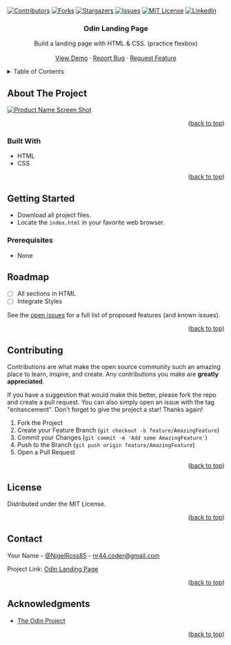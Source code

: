 <!-- Improved compatibility of back to top link: See: https://github.com/othneildrew/Best-README-Template/pull/73 -->
<a name="readme-top"></a>
<!--
*** Thanks for checking out the Best-README-Template. If you have a suggestion
*** that would make this better, please fork the repo and create a pull request
*** or simply open an issue with the tag "enhancement".
*** Don't forget to give the project a star!
*** Thanks again! Now go create something AMAZING! :D
***  `NTRCodes`, `odin-landing-page`, `twitter_handle`, `linkedin_username`, `email_client`, `email`, `project_title`, `project_description`
-->



<!-- PROJECT SHIELDS -->
<!--
*** I'm using markdown "reference style" links for readability.
*** Reference links are enclosed in brackets [ ] instead of parentheses ( ).
*** See the bottom of this document for the declaration of the reference variables
*** for contributors-url, forks-url, etc. This is an optional, concise syntax you may use.
*** https://www.markdownguide.org/basic-syntax/#reference-style-links
-->
[![Contributors][contributors-shield]][contributors-url]
[![Forks][forks-shield]][forks-url]
[![Stargazers][stars-shield]][stars-url]
[![Issues][issues-shield]][issues-url]
[![MIT License][license-shield]][license-url]
[![LinkedIn][linkedin-shield]][linkedin-url]

<h3 align="center">Odin Landing Page</h3>
    <p align="center">
        Build a landing page with HTML & CSS. (practice flexbox)
        <br />
        <br />
        <a href="https://github.com/NTRCodes/odin-landing-page">View Demo</a>
        ·
        <a href="https://github.com/NTRCodes/odin-landing-page/issues">Report Bug</a>
        ·
        <a href="https://github.com/NTRCodes/odin-landing-page/issues">Request Feature</a>
    </p>




<!-- TABLE OF CONTENTS -->
<details>
  <summary>Table of Contents</summary>
  <ol>
    <li>
      <a href="#about-the-project">About The Project</a>
      <ul>
        <li><a href="#built-with">Built With</a></li>
      </ul>
    </li>
    <li>
      <a href="#getting-started">Getting Started</a>
      <ul>
        <li><a href="#prerequisites">Prerequisites</a></li>
      </ul>
    </li>
    <li><a href="#roadmap">Roadmap</a></li>
    <li><a href="#contributing">Contributing</a></li>
    <li><a href="#license">License</a></li>
    <li><a href="#contact">Contact</a></li>
    <li><a href="#acknowledgments">Acknowledgments</a></li>
  </ol>
</details>



<!-- ABOUT THE PROJECT -->
## About The Project

[![Product Name Screen Shot][product-screenshot]]()

<p align="right">(<a href="#readme-top">back to top</a>)</p>



### Built With
* HTML
* CSS

<p align="right">(<a href="#readme-top">back to top</a>)</p>



<!-- GETTING STARTED -->
## Getting Started

* Download all project files.
* Locate the `index.html` in your favorite web browser.


### Prerequisites
* None


<!-- ROADMAP -->
## Roadmap

- [ ] All sections in HTML
- [ ] Integrate Styles

See the [open issues](https://github.com/NTRCodes/odin-landing-page/issues) for a full list of proposed features (and known issues).

<p align="right">(<a href="#readme-top">back to top</a>)</p>



<!-- CONTRIBUTING -->
## Contributing

Contributions are what make the open source community such an amazing place to learn, inspire, and create. Any contributions you make are **greatly appreciated**.

If you have a suggestion that would make this better, please fork the repo and create a pull request. You can also simply open an issue with the tag "enhancement".
Don't forget to give the project a star! Thanks again!

1. Fork the Project
2. Create your Feature Branch (`git checkout -b feature/AmazingFeature`)
3. Commit your Changes (`git commit -m 'Add some AmazingFeature'`)
4. Push to the Branch (`git push origin feature/AmazingFeature`)
5. Open a Pull Request

<p align="right">(<a href="#readme-top">back to top</a>)</p>



<!-- LICENSE -->
## License

Distributed under the MIT License.

<p align="right">(<a href="#readme-top">back to top</a>)</p>



<!-- CONTACT -->
## Contact

Your Name - [@NigelRoss85](https://twitter.com/NigelRoss85) - nr44.coder@gmail.com

Project Link: [Odin Landing Page](https://github.com/NTRCodes/odin-landing-page)

<p align="right">(<a href="#readme-top">back to top</a>)</p>



<!-- ACKNOWLEDGMENTS -->
## Acknowledgments

* [The Odin Project](https://www.theodingproject.com)

<p align="right">(<a href="#readme-top">back to top</a>)</p>


<!-- MARKDOWN LINKS & IMAGES -->
<!-- https://www.markdownguide.org/basic-syntax/#reference-style-links -->
[contributors-shield]: https://img.shields.io/github/contributors/NTRCodes/odin-landing-page.svg?style=for-the-badge
[contributors-url]: https://github.com/NTRCodes/odin-landing-page/graphs/contributors
[forks-shield]: https://img.shields.io/github/forks/NTRCodes/odin-landing-page.svg?style=for-the-badge
[forks-url]: https://github.com/NTRCodes/odin-landing-page/network/members
[stars-shield]: https://img.shields.io/github/stars/NTRCodes/odin-landing-page.svg?style=for-the-badge
[stars-url]: https://github.com/NTRCodes/odin-landing-page/stargazers
[issues-shield]: https://img.shields.io/github/issues/NTRCodes/odin-landing-page.svg?style=for-the-badge
[issues-url]: https://github.com/NTRCodes/odin-landing-page/issues
[license-shield]: https://img.shields.io/github/license/NTRCodes/odin-landing-page.svg?style=for-the-badge
[license-url]: https://mit-license.org/
[linkedin-shield]: https://img.shields.io/badge/-LinkedIn-black.svg?style=for-the-badge&logo=linkedin&colorB=555
[linkedin-url]: https://linkedin.com/in/nigelross44
[product-screenshot]: https://cdn.statically.io/gh/TheOdinProject/curriculum/81a5d553f4073e593d23a6ab00d50eef8620796d/foundations/html_css/project/imgs/01.png

